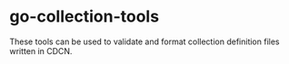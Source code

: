 # go-collection-tools
These tools can be used to validate and format collection definition files written in CDCN.
